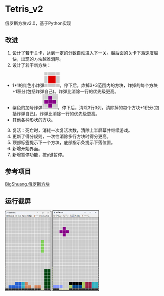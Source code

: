 # Tetris_v2
俄罗斯方块v2.0，基于Python实现

## 改进

1. 设计了若干关卡，达到一定的分数自动进入下一关。越后面的关卡下落速度越快，出现的方块越难消除。
2. 设计了若干新方块：
-  1\*1的红色小炸弹<img src="pic/Boom.png" width="50">，停下后，炸掉3*3范围内的方块，炸掉的每个方块+1积分(包括炸弹自己)。炸弹比消除一行的优先级更高。
-  紫色的加号炸弹<img src="pic/AddBoom.png" width="50">，停下后，清除3行3列，清除掉的每个方块+1积分(包括炸弹自己)。炸弹比消除一行的优先级更高。
-  其他各种形状的方块。
3. 复活：死亡时，消耗一次复活次数，清除上半屏幕并继续游戏。
4. 更新了得分规则，一次性消除多行方块时得分更高。
5. 顶部标签提示下一个方块，底部指示条提示下落位置。
6. 新增开始界面。
7. 新增暂停功能，按p键暂停。
 
## 参考项目
[BigShuang.俄罗斯方块](https://github.com/BigShuang/Tetris)


## 运行截屏
<img src="pic/pic1v3.png" width="30%"> <img src="pic/pic3-622clear.png" width="30%"> 


